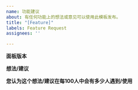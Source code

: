 ```yaml
---
name: 功能建议
about: 有任何功能上的想法或意见可以使用此模板发布。
title: "[Feature]"
labels: Feature Request
assignees: ''

---
```


**面板版本**


**想法/建议**


**您认为这个想法/建议在每100人中会有多少人遇到/使用**
